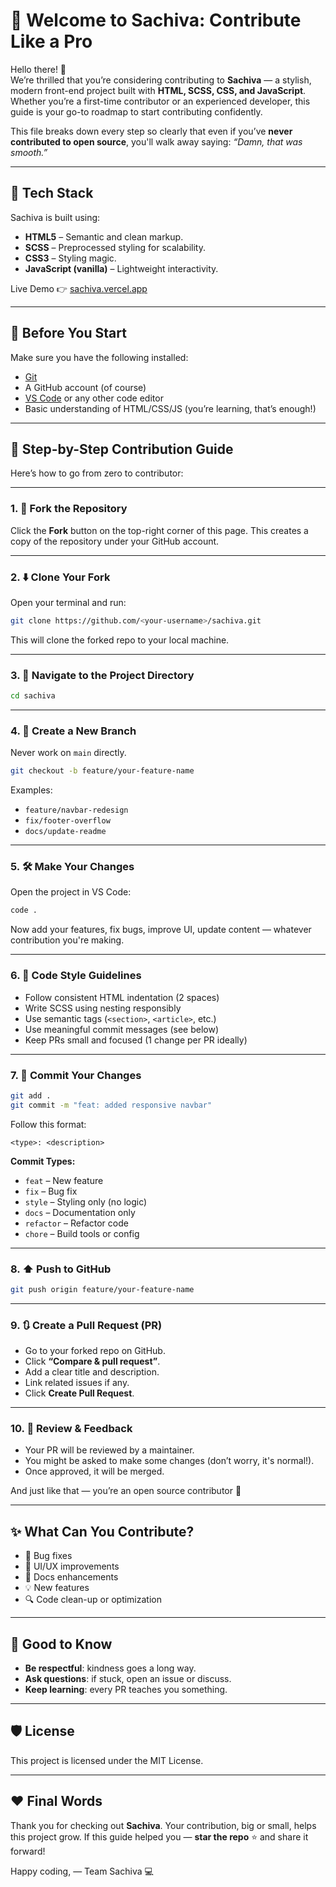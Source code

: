 # 🌟 Welcome to Sachiva: Contribute Like a Pro

Hello there! 👋  
We’re thrilled that you’re considering contributing to **Sachiva** — a stylish, modern front-end project built with **HTML, SCSS, CSS, and JavaScript**. Whether you’re a first-time contributor or an experienced developer, this guide is your go-to roadmap to start contributing confidently.

This file breaks down every step so clearly that even if you’ve **never contributed to open source**, you'll walk away saying: *“Damn, that was smooth.”*

---

## 🧰 Tech Stack

Sachiva is built using:
- **HTML5** – Semantic and clean markup.
- **SCSS** – Preprocessed styling for scalability.
- **CSS3** – Styling magic.
- **JavaScript (vanilla)** – Lightweight interactivity.

Live Demo 👉 [sachiva.vercel.app](https://sachiva.vercel.app/)

---

## 📌 Before You Start

Make sure you have the following installed:
- [Git](https://git-scm.com/)
- A GitHub account (of course)
- [VS Code](https://code.visualstudio.com/) or any other code editor
- Basic understanding of HTML/CSS/JS (you’re learning, that’s enough!)

---

## 🚀 Step-by-Step Contribution Guide

Here’s how to go from zero to contributor:

---

### 1. 🔱 Fork the Repository

Click the **Fork** button on the top-right corner of this page. This creates a copy of the repository under your GitHub account.

---

### 2. ⬇️ Clone Your Fork

Open your terminal and run:

```bash
git clone https://github.com/<your-username>/sachiva.git
````

This will clone the forked repo to your local machine.

---

### 3. 📍 Navigate to the Project Directory

```bash
cd sachiva
```

---

### 4. 🌿 Create a New Branch

Never work on `main` directly.

```bash
git checkout -b feature/your-feature-name
```

Examples:

* `feature/navbar-redesign`
* `fix/footer-overflow`
* `docs/update-readme`

---

### 5. 🛠️ Make Your Changes

Open the project in VS Code:

```bash
code .
```

Now add your features, fix bugs, improve UI, update content — whatever contribution you're making.

---

### 6. 🧼 Code Style Guidelines

* Follow consistent HTML indentation (2 spaces)
* Write SCSS using nesting responsibly
* Use semantic tags (`<section>`, `<article>`, etc.)
* Use meaningful commit messages (see below)
* Keep PRs small and focused (1 change per PR ideally)

---

### 7. 💬 Commit Your Changes

```bash
git add .
git commit -m "feat: added responsive navbar"
```

Follow this format:

```
<type>: <description>
```

**Commit Types:**

* `feat` – New feature
* `fix` – Bug fix
* `style` – Styling only (no logic)
* `docs` – Documentation only
* `refactor` – Refactor code
* `chore` – Build tools or config

---

### 8. ⬆️ Push to GitHub

```bash
git push origin feature/your-feature-name
```

---

### 9. 🔃 Create a Pull Request (PR)

* Go to your forked repo on GitHub.
* Click **“Compare & pull request”**.
* Add a clear title and description.
* Link related issues if any.
* Click **Create Pull Request**.

---

### 10. 🧪 Review & Feedback

* Your PR will be reviewed by a maintainer.
* You might be asked to make some changes (don’t worry, it's normal!).
* Once approved, it will be merged.

And just like that — you’re an open source contributor 🎉

---

## ✨ What Can You Contribute?

* 🐛 Bug fixes
* 🧠 UI/UX improvements
* 🧾 Docs enhancements
* 💡 New features
* 🔍 Code clean-up or optimization

---

## 🧠 Good to Know

* **Be respectful**: kindness goes a long way.
* **Ask questions**: if stuck, open an issue or discuss.
* **Keep learning**: every PR teaches you something.

---

## 🛡️ License

This project is licensed under the MIT License.

---

## ❤️ Final Words

Thank you for checking out **Sachiva**. Your contribution, big or small, helps this project grow.
If this guide helped you — **star the repo** ⭐ and share it forward!

Happy coding,
— Team Sachiva 💻
